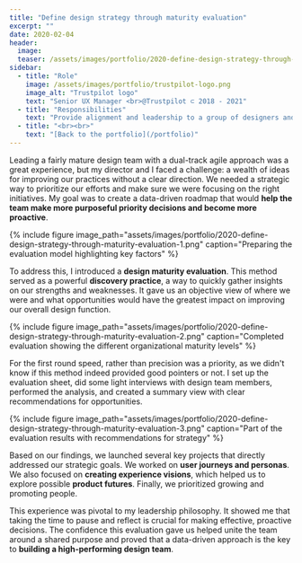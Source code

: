```yaml
---
title: "Define design strategy through maturity evaluation"
excerpt: ""
date: 2020-02-04
header:
  image:
  teaser: /assets/images/portfolio/2020-define-design-strategy-through-maturity-evaluation-1.png
sidebar:
  - title: "Role"
    image: /assets/images/portfolio/trustpilot-logo.png
    image_alt: "Trustpilot logo"
    text: "Senior UX Manager <br>@Trustpilot ⊂ 2018 - 2021"
  - title: "Responsibilities"
    text: "Provide alignment and leadership to a group of designers and researchers working on the B2B product."
  - title: "<br><br>" 
    text: "[Back to the portfolio](/portfolio)"
---
```


Leading a fairly mature design team with a dual-track agile approach was a great experience, but my director and I faced a challenge: a wealth of ideas for improving our practices without a clear direction. We needed a strategic way to prioritize our efforts and make sure we were focusing on the right initiatives. My goal was to create a data-driven roadmap that would **help the team make more purposeful priority decisions and become more proactive**.

{% include figure image_path="assets/images/portfolio/2020-define-design-strategy-through-maturity-evaluation-1.png" caption="Preparing the evaluation model highlighting key factors" %}

To address this, I introduced a **design maturity evaluation**. This method served as a powerful **discovery practice**, a way to quickly gather insights on our strengths and weaknesses. It gave us an objective view of where we were and what opportunities would have the greatest impact on improving our overall design function. 

{% include figure image_path="assets/images/portfolio/2020-define-design-strategy-through-maturity-evaluation-2.png" caption="Completed evaluation showing the different organizational maturity levels" %}

For the first round speed, rather than precision was a priority, as we didn't know if this method indeed provided good pointers or not. I set up the evaluation sheet, did some light interviews with design team members, performed the analysis, and created a summary view with clear recommendations for opportunities.

{% include figure image_path="assets/images/portfolio/2020-define-design-strategy-through-maturity-evaluation-3.png" caption="Part of the evaluation results with recommendations for strategy" %}

Based on our findings, we launched several key projects that directly addressed our strategic goals. We worked on **user journeys and personas**. We also focused on **creating experience visions**, which helped us to explore possible **product futures**. Finally, we prioritized growing and promoting people. 

This experience was pivotal to my leadership philosophy. It showed me that taking the time to pause and reflect is crucial for making effective, proactive decisions. The confidence this evaluation gave us helped unite the team around a shared purpose and proved that a data-driven approach is the key to **building a high-performing design team**.